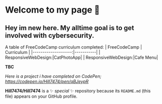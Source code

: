 # Welcome to my page 👋


## Hey im new here. My alltime goal is to get involved with cybersecurity.
A table of FreeCodeCamp curriculum completed:
| FreeCodeCamp        | Curriculum |
|--------------------:|-----------|
| ResponsiveWebDesign:|CatPhotoApp|
| ResponsiveWebDesign:|Cafe Menu|


**TBC**


<em> Here is a project i have completed on CodePen; 
https://codepen.io/Hill7474/pen/qBJeypR </em>

**Hill7474/Hill7474** is a ✨ _special_ ✨ repository because its `README.md` (this file) appears on your GitHub profile.


